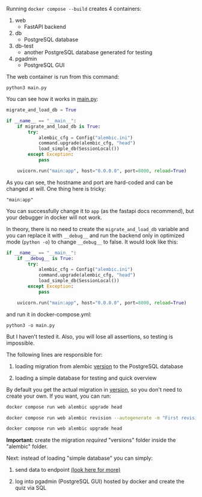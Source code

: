 Running `docker compose --build` creates 4 containers:

1. web
    - FastAPI backend
2. db
    - PostgreSQL database
3. db-test
    - another PostgreSQL database generated for testing
4. pgadmin
    - PostgreSQL GUI

The web container is run from this command:

`python3 main.py`

You can see how it works in [main.py](../main.py):

```python
migrate_and_load_db = True

if __name__ == "__main__":
    if migrate_and_load_db is True:
        try:
            alembic_cfg = Config("alembic.ini")
            command.upgrade(alembic_cfg, "head")
            load_simple_db(SessionLocal())
        except Exception:
            pass

    uvicorn.run("main:app", host="0.0.0.0", port=8000, reload=True)
```

As you can see, the hostname and port are hard-coded and can be changed at will. One thing here is tricky:

`"main:app"`

You can successfully change it to `app` (as the fastapi docs recommend), but your debugger in docker will not work.

In theory, there is no need to create the `migrate_and_load_db` variable and you can replace it with `__debug__` and run the backend only in optimized mode (`python -o`) to change `__debug__` to false. It would look like this:

```python
if __name__ == "__main__":
    if __debug__ is True:
        try:
            alembic_cfg = Config("alembic.ini")
            command.upgrade(alembic_cfg, "head")
            load_simple_db(SessionLocal())
        except Exception:
            pass

    uvicorn.run("main:app", host="0.0.0.0", port=8000, reload=True)
```

and run it in docker-compose.yml:

`python3 -o main.py`

But I haven't tested it. Also, you will lose all assertions, so testing is impossible.

The following lines are responsible for:

1. loading migration from alembic [version](../alembic/versions/) to the PostgreSQL database

2. loading a simple database for testing and quick overview

By default you get the actual migration in [version](../alembic/versions/), so you don't need to create your own. If you want, you can run:

```bash
docker compose run web alembic upgrade head

docker compose run web alembic revision --autogenerate -m "First revision"

docker compose run web alembic upgrade head
```

**Important:** create the migration *required* "versions" folder inside the "alembic" folder.

Next: instead of loading "simple database" you can simply:

1. send data to endpoint [(look here for more)](../../README.md#creating-your-own-quiz)

2. log into pgadmin (PostgreSQL GUI) hosted by docker and create the quiz via SQL

